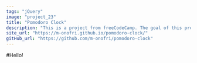 ```yaml
---
tags: "jQuery"
image: "project_23"
title: "Pomodoro Clock"
description: "This is a project from freeCodeCamp. The goal of this project is to create a pomodoro clock. You can set a session time and a break time; you can also pause and reset the timer. The app was realized using jQuery."
site_url: "https://m-onofri.github.io/pomodoro-clock/"
gitHub_url: "https://github.com/m-onofri/pomodoro-clock"
---
```


#Hello!